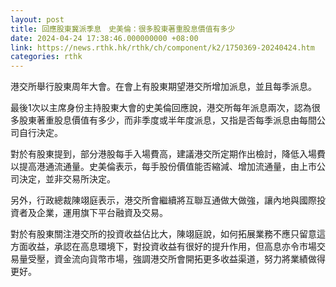 ```yaml
---
layout: post
title: 回應股東冀派季息　史美倫：很多股東著重股息價值有多少
date: 2024-04-24 17:38:46.000000000 +08:00
link: https://news.rthk.hk/rthk/ch/component/k2/1750369-20240424.htm
categories: rthk
---
```


港交所舉行股東周年大會。在會上有股東期望港交所增加派息，並且每季派息。

最後1次以主席身份主持股東大會的史美倫回應說，港交所每年派息兩次，認為很多股東著重股息價值有多少，而非季度或半年度派息，又指是否每季派息由每間公司自行決定。

對於有股東提到，部分港股每手入場費高，建議港交所定期作出檢討，降低入場費以提高港通流通量。史美倫表示，每手股份價值能否縮減、增加流通量，由上市公司決定，並非交易所決定。

另外，行政總裁陳翊庭表示，港交所會繼續將互聯互通做大做強，讓內地與國際投資者及企業，運用旗下平台融資及交易。

對於有股東關注港交所的投資收益佔比大，陳翊庭說，如何拓展業務不應只留意這方面收益，承認在高息環境下，對投資收益有很好的提升作用，但高息亦令市場交易量受壓，資金流向貨幣市場，強調港交所會開拓更多收益渠道，努力將業績做得更好。
